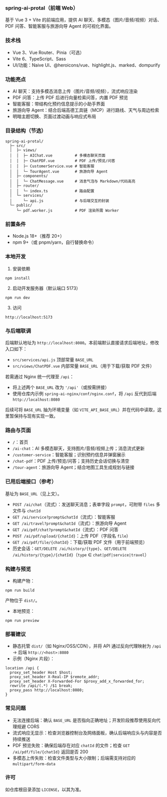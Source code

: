 ### spring-ai-protal（前端 Web）

基于 Vue 3 + Vite 的前端应用，提供 AI 聊天、多模态（图片/音频/视频）对话、PDF 问答、智能客服与旅游向导 Agent 的可视化界面。


### 技术栈
- Vue 3、Vue Router、Pinia（可选）
- Vite 6、TypeScript、Sass
- UI/功能：Naive UI、@heroicons/vue、highlight.js、marked、dompurify


### 功能亮点
- AI 聊天：支持多模态消息上传（图片/音频/视频），流式响应渲染
- PDF 问答：上传 PDF 后进行向量检索问答，内置 PDF 预览
- 智能客服：带结构化预约信息提示的小助手界面
- 旅游向导 Agent：结合后端高德工具链（MCP）进行路线、天气与周边检索
- 明暗主题切换、页面过渡动画与响应式布局


### 目录结构（节选）
```
spring-ai-protal/
  ├─ src/
  │  ├─ views/
  │  │  ├─ AIChat.vue          # 多模态聊天页面
  │  │  ├─ ChatPDF.vue         # PDF 上传/预览/问答
  │  │  ├─ CustomerService.vue # 智能客服
  │  │  └─ TourAgent.vue       # 旅游向导 Agent
  │  ├─ components/
  │  │  └─ ChatMessage.vue     # 消息气泡与 Markdown/代码高亮
  │  ├─ router/
  │  │  └─ index.ts            # 路由配置
  │  └─ services/
  │     └─ api.js              # 与后端交互的封装
  └─ public/
     └─ pdf.worker.js          # PDF 渲染所需 Worker
```


### 前置条件
- Node.js 18+（推荐 20+）
- npm 9+（或 pnpm/yarn，自行替换命令）


### 本地开发
1) 安装依赖
```
npm install
```

2) 启动开发服务器（默认端口 5173）
```
npm run dev
```

3) 访问
```
http://localhost:5173
```


### 与后端联调
后端默认地址为 `http://localhost:8080`。本前端默认直接请求后端地址，修改入口如下：

- `src/services/api.js` 顶部常量 `BASE_URL`
- `src/views/ChatPDF.vue` 内部常量 `BASE_URL`（用于下载/获取 PDF 文件）

若需通过 Nginx 统一代理至 `/api`：
- 将上述两个 `BASE_URL` 改为 `'/api'`（或按需拼接）
- 使用仓库内示例 `spring-ai-nginx/conf/nginx.conf`，将 `/api` 反代到后端 `http://localhost:8080`

后续可将 `BASE_URL` 抽为环境变量（如 `VITE_API_BASE_URL`）并在代码中读取，这里暂保持与现有实现一致。


### 路由与页面
- `/`：首页
- `/ai-chat`：AI 多模态聊天，支持图片/音频/视频上传；消息流式更新
- `/customer-service`：智能客服；识别预约信息并弹窗展示
- `/chat-pdf`：PDF 上传/预览/问答；支持历史会话切换与清空
- `/tour-agent`：旅游向导 Agent；结合地图工具生成规划与链接


### 已用后端接口（参考）
基址为 `BASE_URL`（见上文）。
- `POST /ai/chat`（流式）：发送聊天消息；表单字段 `prompt`，可附带 `files` 多文件与 `chatId`
- `GET /ai/service?prompt&chatId`（流式）：智能客服
- `GET /ai/travel?prompt&chatId`（流式）：旅游向导 Agent
- `GET /ai/pdf/chat?prompt&chatId`（流式）：PDF 问答
- `POST /ai/pdf/upload/{chatId}`：上传 PDF（字段名 `file`）
- `GET /ai/pdf/file/{chatId}`：下载/获取 PDF 文件（用于前端预览）
- 历史会话：`GET/DELETE /ai/history/{type}`、`GET/DELETE /ai/history/{type}/{chatId}`（`type` ∈ `chat|pdf|service|travel`）


### 构建与预览
- 构建产物：
```
npm run build
```
产物位于 `dist/`。

- 本地预览：
```
npm run preview
```


### 部署建议
- 静态托管 `dist/`（如 Nginx/OSS/CDN），并将 API 通过反向代理映射为 `/api` → 后端 `http://<host>:8080`
- 示例（Nginx 片段）：
```nginx
location /api {
  proxy_set_header Host $host;
  proxy_set_header X-Real-IP $remote_addr;
  proxy_set_header X-Forwarded-For $proxy_add_x_forwarded_for;
  rewrite /api/(.*) /$1 break;
  proxy_pass http://localhost:8080;
}
```


### 常见问题
- 无法连接后端：确认 `BASE_URL` 是否指向正确地址；开发阶段推荐使用反向代理规避 CORS
- 流式响应无显示：检查浏览器控制台及网络面板，确认后端响应头与内容是否持续推送
- PDF 预览失败：确保后端存在对应 `chatId` 的文件；检查 `GET /ai/pdf/file/{chatId}` 返回是否 200
- 多模态上传失败：检查文件类型与大小限制；后端需支持对应的 `multipart/form-data`


### 许可
如仓库根目录添加 `LICENSE`，以其为准。
